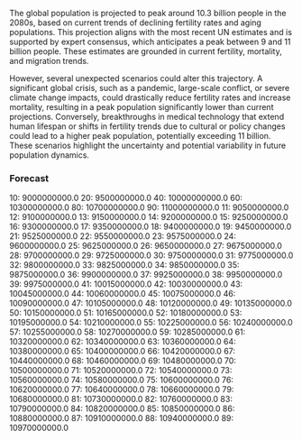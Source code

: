 The global population is projected to peak around 10.3 billion people in the 2080s, based on current trends of declining fertility rates and aging populations. This projection aligns with the most recent UN estimates and is supported by expert consensus, which anticipates a peak between 9 and 11 billion people. These estimates are grounded in current fertility, mortality, and migration trends.

However, several unexpected scenarios could alter this trajectory. A significant global crisis, such as a pandemic, large-scale conflict, or severe climate change impacts, could drastically reduce fertility rates and increase mortality, resulting in a peak population significantly lower than current projections. Conversely, breakthroughs in medical technology that extend human lifespan or shifts in fertility trends due to cultural or policy changes could lead to a higher peak population, potentially exceeding 11 billion. These scenarios highlight the uncertainty and potential variability in future population dynamics.

### Forecast

10: 9000000000.0
20: 9500000000.0
40: 10000000000.0
60: 10300000000.0
80: 10700000000.0
90: 11000000000.0
11: 9050000000.0
12: 9100000000.0
13: 9150000000.0
14: 9200000000.0
15: 9250000000.0
16: 9300000000.0
17: 9350000000.0
18: 9400000000.0
19: 9450000000.0
21: 9525000000.0
22: 9550000000.0
23: 9575000000.0
24: 9600000000.0
25: 9625000000.0
26: 9650000000.0
27: 9675000000.0
28: 9700000000.0
29: 9725000000.0
30: 9750000000.0
31: 9775000000.0
32: 9800000000.0
33: 9825000000.0
34: 9850000000.0
35: 9875000000.0
36: 9900000000.0
37: 9925000000.0
38: 9950000000.0
39: 9975000000.0
41: 10015000000.0
42: 10030000000.0
43: 10045000000.0
44: 10060000000.0
45: 10075000000.0
46: 10090000000.0
47: 10105000000.0
48: 10120000000.0
49: 10135000000.0
50: 10150000000.0
51: 10165000000.0
52: 10180000000.0
53: 10195000000.0
54: 10210000000.0
55: 10225000000.0
56: 10240000000.0
57: 10255000000.0
58: 10270000000.0
59: 10285000000.0
61: 10320000000.0
62: 10340000000.0
63: 10360000000.0
64: 10380000000.0
65: 10400000000.0
66: 10420000000.0
67: 10440000000.0
68: 10460000000.0
69: 10480000000.0
70: 10500000000.0
71: 10520000000.0
72: 10540000000.0
73: 10560000000.0
74: 10580000000.0
75: 10600000000.0
76: 10620000000.0
77: 10640000000.0
78: 10660000000.0
79: 10680000000.0
81: 10730000000.0
82: 10760000000.0
83: 10790000000.0
84: 10820000000.0
85: 10850000000.0
86: 10880000000.0
87: 10910000000.0
88: 10940000000.0
89: 10970000000.0